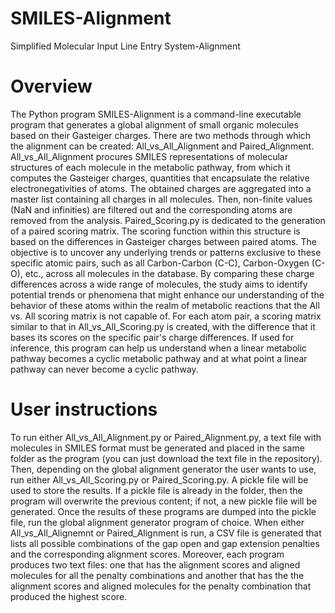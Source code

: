 # SMILES-Alignment
Simplified Molecular Input Line Entry System-Alignment

# Overview
The Python program SMILES-Alignment is a command-line executable program that generates a global alignment of small organic molecules based on their Gasteiger charges. There are two methods through which the alignment can be created: All_vs_All_Alignment and Paired_Alignment. All_vs_All_Alignment procures SMILES representations of molecular structures of each molecule in the metabolic pathway, from which it computes the Gasteiger charges, quantities that encapsulate the relative electronegativities of atoms. The obtained charges are aggregated into a master list containing all charges in all molecules. Then, non-finite values (NaN and infinities) are filtered out and the corresponding atoms are removed from the analysis. Paired_Scoring.py is dedicated to the generation of a paired scoring matrix. The scoring function within this structure is based on the differences in Gasteiger charges between paired atoms. The objective is to uncover any underlying trends or patterns exclusive to these specific atomic pairs, such as all Carbon-Carbon (C-C), Carbon-Oxygen (C-O), etc., across all molecules in the database. By comparing these charge differences across a wide range of molecules, the study aims to identify potential trends or phenomena that might enhance our understanding of the behavior of these atoms within the realm of metabolic reactions that the All vs. All scoring matrix is not capable of. For each atom pair, a scoring matrix similar to that in All_vs_All_Scoring.py is created, with the difference that it bases its scores on the specific pair's charge differences. If used for inference, this program can help us understand when a linear metabolic pathway becomes a cyclic metabolic pathway and at what point a linear pathway can never become a cyclic pathway.

# User instructions
To run either All_vs_All_Alignment.py or Paired_Alignment.py, a text file with molecules in SMILES format must be generated and placed in the same folder as the program (you can just download the text file in the repository). Then, depending on the global alignment generator the user wants to use, run either All_vs_All_Scoring.py or Paired_Scoring.py. A pickle file will be used to store the results. If a pickle file is already in the folder, then the program will overwrite the previous content; if not, a new pickle file will be generated. Once the results of these programs are dumped into the pickle file, run the global alignment generator program of choice. When either All_vs_All_Alignemnt or Paired_Alignment is run, a CSV file is generated that lists all possible combinations of the gap open and gap extension penalties and the corresponding alignment scores. Moreover, each program produces two text files: one that has the alignment scores and aligned molecules for all the penalty combinations and another that has the the alignment scores and aligned molecules for the penalty combination that produced the highest score.
